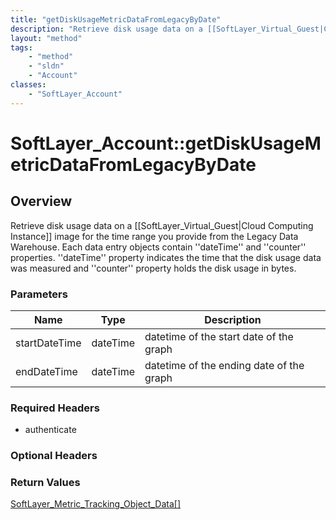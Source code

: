 ```yaml
---
title: "getDiskUsageMetricDataFromLegacyByDate"
description: "Retrieve disk usage data on a [[SoftLayer_Virtual_Guest|Cloud Computing Instance]] image for the time range you provide... "
layout: "method"
tags:
    - "method"
    - "sldn"
    - "Account"
classes:
    - "SoftLayer_Account"
---
```

# SoftLayer_Account::getDiskUsageMetricDataFromLegacyByDate
## Overview 
Retrieve disk usage data on a [[SoftLayer_Virtual_Guest|Cloud Computing Instance]] image for the time range you provide from the Legacy Data Warehouse.  Each data entry objects contain ''dateTime'' and ''counter'' properties. ''dateTime'' property indicates the time that the disk usage data was measured and ''counter'' property holds the disk usage in bytes. 

### Parameters 
|Name | Type | Description |
| --- | --- | --- |
|startDateTime| dateTime| datetime of the start date of the graph|
|endDateTime| dateTime| datetime of the ending date of the graph|


### Required Headers
* authenticate

### Optional Headers

### Return Values
<a href='/reference/datatypes/SoftLayer_Metric_Tracking_Object_Data'>SoftLayer_Metric_Tracking_Object_Data[] </a>

